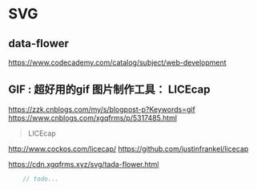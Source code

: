 # SVG



## data-flower

https://www.codecademy.com/catalog/subject/web-development

## GIF : 超好用的gif 图片制作工具： LICEcap

https://zzk.cnblogs.com/my/s/blogpost-p?Keywords=gif
https://www.cnblogs.com/xgqfrms/p/5317485.html

> LICEcap

http://www.cockos.com/licecap/
https://github.com/justinfrankel/licecap

https://cdn.xgqfrms.xyz/svg/tada-flower.html


```js
    // todo...

```
